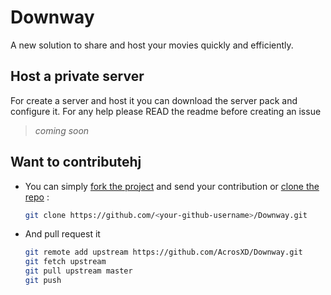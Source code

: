 # Downway
A new solution to share and host your movies quickly and efficiently.

## Host a private server
For create a server and host it you can download the server pack and configure it. For any help please READ the readme before creating an issue
> *coming soon*

## Want to contributehj

- You can simply [fork the project](https://help.github.com/en/github/getting-started-with-github/fork-a-repo) and send your contribution or [clone the repo](https://docs.github.com/en/github/creating-cloning-and-archiving-repositories/cloning-a-repository) :

    ```bash
    git clone https://github.com/<your-github-username>/Downway.git
    ```

- And pull request it
    ```bash
    git remote add upstream https://github.com/AcrosXD/Downway.git
    git fetch upstream
    git pull upstream master
    git push
    ```
